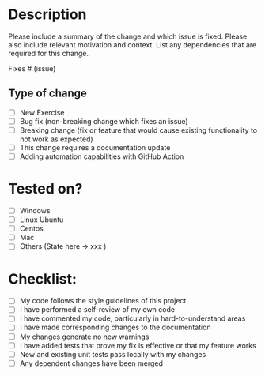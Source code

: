 # Description

Please include a summary of the change and which issue is fixed. Please also include relevant motivation and context. List any dependencies that are required for this change.

Fixes # (issue)

## Type of change

- [ ] New Exercise
- [ ] Bug fix (non-breaking change which fixes an issue)
- [ ] Breaking change (fix or feature that would cause existing functionality to not work as expected)
- [ ] This change requires a documentation update
- [ ] Adding automation capabilities with GitHub Action

# Tested on?

- [ ] Windows
- [ ] Linux Ubuntu
- [ ] Centos
- [ ] Mac
- [ ] Others  (State here -> xxx )

# Checklist:

- [ ] My code follows the style guidelines of this project
- [ ] I have performed a self-review of my own code
- [ ] I have commented my code, particularly in hard-to-understand areas
- [ ] I have made corresponding changes to the documentation
- [ ] My changes generate no new warnings
- [ ] I have added tests that prove my fix is effective or that my feature works
- [ ] New and existing unit tests pass locally with my changes
- [ ] Any dependent changes have been merged
